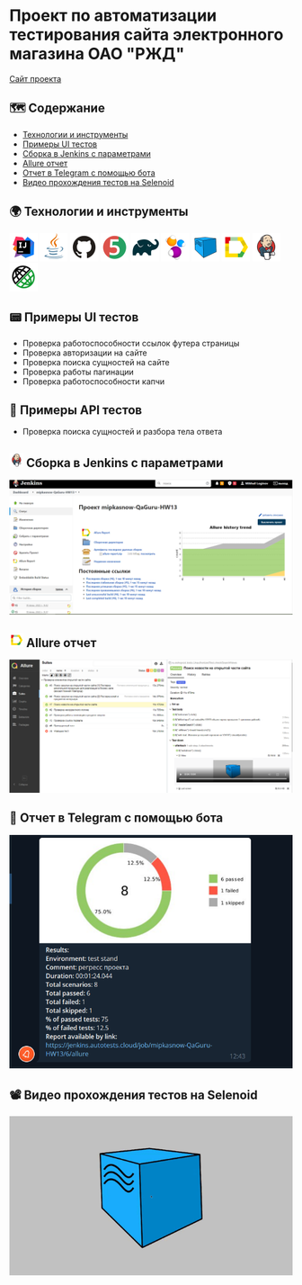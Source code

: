 # Проект по автоматизации тестирования сайта электронного магазина ОАО "РЖД"
<a target="_blank" href="https://eshoprzd.ru/">Сайт проекта</a>

## :world_map: Содержание
- [Технологии и инструменты](#earth_africa-технологии-и-инструменты)
- [Примеры UI тестов](#pager-Примеры-UI-тестов)
- [Сборка в Jenkins с параметрами](#-Сборка-в-Jenkins-с-параметрами)
- [Allure отчет](#-Allure-отчет)
- [Отчет в Telegram с помощью бота](#bell-Отчет-в-Telegram-с-помощью-бота)
- [Видео прохождения тестов на Selenoid](#film_projector-Видео-прохождения-тестов-на-Selenoid)

## :earth_africa: Технологии и инструменты
<p>
<a href="https://www.jetbrains.com/idea/"><img src="images/Intelij_IDEA.svg" width="50" height="50"  alt="IDEA" title="IntelliJ IDEA"/></a>
<a href="https://www.java.com/"><img src="images/Java.svg" width="50" height="50"  alt="Java" title="Java"/></a>
<a href="https://github.com/"><img src="images/Github.svg" width="50" height="50"  alt="Github" title="GitHub"/></a>
<a href="https://junit.org/junit5/"><img src="images/JUnit5.svg" width="50" height="50"  alt="JUnit 5" title="JUnit5"/></a>
<a href="https://gradle.org/"><img src="images/Gradle.svg" width="50" height="50"  alt="Gradle" title="Gradle"/></a>
<a href="https://selenide.org/"><img src="images/Selenide.svg" width="50" height="50"  alt="Selenide" title="Selenide"/></a>
<a href="https://aerokube.com/selenoid/"><img src="images/Selenoid.svg" width="50" height="50"  alt="Selenoid" title="Selenoid"/></a>
<a href="https://github.com/allure-framework/allure2"><img src="images/Allure_Report.svg" width="50" height="50"  alt="Allure" title="Allure"/></a>
<a href="https://www.jenkins.io/"><img src="images/Jenkins.svg" width="50" height="50"  alt="Jenkins" title="Jenkins"/></a>
<a href="https://rest-assured.io/"><img src="images/Rest-Assured.svg" width="50" height="50"  alt="Rest-Assured" title="Rest-Assured"/></a>
</p>

## :pager: Примеры UI тестов
- Проверка работоспособности ссылок футера страницы
- Проверка авторизации на сайте
- Проверка поиска сущностей на сайте
- Проверка работы пагинации
- Проверка работоспособности капчи

## :scroll: Примеры API тестов
- Проверка поиска сущностей и разбора тела ответа

## <img src="images/Jenkins.svg" width="25" height="25"  alt="Jenkins" title="Jenkins"/></a> Сборка в Jenkins с параметрами
<p align="center">
<img title="Сборка в Jenkins с параметрами" src="images/Jenkins.PNG">
</p>

## <img src="images/Allure_Report.svg" width="25" height="25"  alt="Allure_Report" title="Allure_Report" title="Allure_Report"/></a> Allure отчет
<p align="center">
<img title="Allure отчет" src="images/Allure.PNG">
</p>

## :bell: Отчет в Telegram с помощью бота
<p>
<img title="Отчет в Telegram с помощью бота" src="images/Telegram.PNG">
</p>

## :film_projector: Видео прохождения тестов на Selenoid
<p>
<img title="Selenoid Video" src="images/Selenoid.gif" alt="video">
</p>
